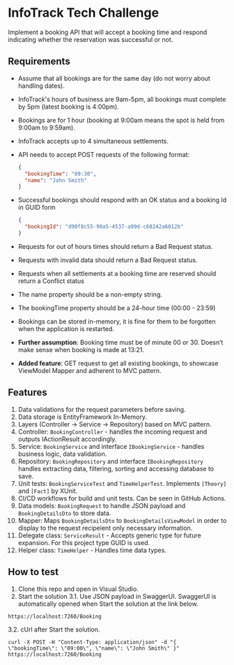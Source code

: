 # InfoTrack Tech Challenge

Implement a booking API that will accept a booking time and respond indicating whether the reservation was successful or not.


## Requirements

- Assume that all bookings are for the same day (do not worry about handling dates).

- InfoTrack's hours of business are 9am-5pm, all bookings must complete by 5pm (latest booking is 4:00pm).

- Bookings are for 1 hour (booking at 9:00am means the spot is held from 9:00am to 9:59am).

- InfoTrack accepts up to 4 simultaneous settlements.

- API needs to accept POST requests of the following format:

  ```json
  {
    "bookingTime": "09:30",
    "name": "John Smith"
  }
  ```

- Successful bookings should respond with an OK status and a booking Id in GUID form
  ```json
  {
    "bookingId": "d90f8c55-90a5-4537-a99d-c68242a6012b"
  }
  ```

- Requests for out of hours times should return a Bad Request status.
- Requests with invalid data should return a Bad Request status.
- Requests when all settlements at a booking time are reserved should return a Conflict status
- The name property should be a non-empty string.
- The bookingTime property should be a 24-hour time (00:00 - 23:59)
- Bookings can be stored in-memory, it is fine for them to be forgotten when the application is restarted.
- **Further assumption**: Booking time must be of minute 00 or 30. Doesn’t make sense when booking is made at 13:21.
- **Added feature**: GET request to get all existing bookings, to showcase ViewModel Mapper and adherent to MVC pattern.


## Features
1. Data validations for the request parameters before saving.
2. Data storage is EntityFramework In-Memory.
3. Layers (Controller -> Service -> Repository) based on MVC pattern.
4. Controller: ```BookingController``` - handles the incoming request and outputs IActionResult accordingly.
5. Service: ```BookingService``` and interface ```IBookingService``` - handles business logic, data validation.
6. Repository: ```BookingRepository``` and interface ```IBookingRepository``` handles extracting data, filtering, sorting and accessing database to save.
7. Unit tests: ```BookingServiceTest``` and ```TimeHelperTest```. Implements ```[Theory]``` and ```[Fact]``` by XUnit.
8. CI/CD workflows for build and unit tests. Can be seen in GitHub Actions.
9. Data models: ```BookingRequest``` to handle JSON payload and ```BookingDetailsDto``` to store data.
10. Mapper: Maps ```BookingDetailsDto``` to ```BookingDetailsViewModel``` in order to display to the request recipeient only necessary information.
11. Delegate class: ```ServiceResult``` - Accepts generic type for future expansion. For this project type GUID is used.
12. Helper class: ```TimeHelper``` - Handles time data types.

## How to test
1. Clone this repo and open in Visual Studio.
2. Start the solution
3.1. Use JSON payload in SwaggerUI. SwaggerUI is automatically opened when Start the solution at the link below.
```
https://localhost:7260/Booking
```
3.2. cUrl after Start the solution.
```
curl -X POST -H "Content-Type: application/json" -d "{ \"bookingTime\": \"09:00\", \"name\": \"John Smith\" }" https://localhost:7260/Booking
```


